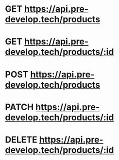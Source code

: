 # GET https://api.pre-develop.tech/products

# GET https://api.pre-develop.tech/products/:id

# POST https://api.pre-develop.tech/products

# PATCH https://api.pre-develop.tech/products/:id

# DELETE https://api.pre-develop.tech/products/:id
